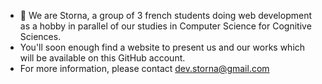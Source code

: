 - 👋 We are Storna, a group of 3 french students doing web development as a hobby in parallel of our studies in Computer Science for Cognitive Sciences.
- You'll soon enough find a website to present us and our works which will be available on this GitHub account.
- For more information, please contact dev.storna@gmail.com

<!---
StornaDev/StornaDev is a ✨ special ✨ repository because its `README.md` (this file) appears on your GitHub profile.
You can click the Preview link to take a look at your changes.
--->
